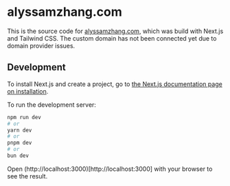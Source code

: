 # alyssamzhang.com

This is the source code for [alyssamzhang.com](https://alyssamzhang.com), which was build with Next.js and Tailwind CSS. The custom domain has not been connected yet due to domain provider issues.

## Development
To install Next.js and create a project, go to [the Next.js documentation page on installation](https://nextjs.org/docs/getting-started/installation).

To run the development server:

```bash
npm run dev
# or
yarn dev
# or
pnpm dev
# or
bun dev
```

Open (http://localhost:3000)[http://localhost:3000] with your browser to see the result.